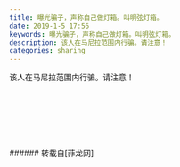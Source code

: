 ```yaml
---
title: 曝光骗子，声称自己做灯箱。叫明弦灯箱。
date: 2019-1-5 17:56
keywords: 曝光骗子，声称自己做灯箱。叫明弦灯箱。
description: 该人在马尼拉范围内行骗。请注意！
categories: sharing
---
```

<td class="t_f" id="postmessage_2621698">

该人在马尼拉范围内行骗。请注意！<br/>
<img alt="" border="0" class="zoom" data-cf-modified-a9b77802cb4551d28132edc6-="" file="http://www.flw.ph/data/appbyme/upload/image/201901/05/nFtYo0wHGLzd.jpg" id="aimg_E4mUW" lazyloadthumb="1" onclick="" onmouseover="" src="http://www.flw.ph/data/appbyme/upload/image/201901/05/nFtYo0wHGLzd.jpg"/><br/>
<br/>
<img alt="" border="0" class="zoom" data-cf-modified-a9b77802cb4551d28132edc6-="" file="http://www.flw.ph/data/appbyme/upload/image/201901/05/kQjCFxeHdGEY.jpg" id="aimg_FXWxU" lazyloadthumb="1" onclick="" onmouseover="" src="http://www.flw.ph/data/appbyme/upload/image/201901/05/kQjCFxeHdGEY.jpg"/><br/>
<br/>
<img alt="" border="0" class="zoom" data-cf-modified-a9b77802cb4551d28132edc6-="" file="http://www.flw.ph/data/appbyme/upload/image/201901/05/nyh9KiRjcqBe.jpg" id="aimg_P6gZw" lazyloadthumb="1" onclick="" onmouseover="" src="http://www.flw.ph/data/appbyme/upload/image/201901/05/nyh9KiRjcqBe.jpg"/><br/>
<br/>
<img alt="" border="0" class="zoom" data-cf-modified-a9b77802cb4551d28132edc6-="" file="http://www.flw.ph/data/appbyme/upload/image/201901/05/e27ctbHXohTD.jpg" id="aimg_kr9W8" lazyloadthumb="1" onclick="" onmouseover="" src="http://www.flw.ph/data/appbyme/upload/image/201901/05/e27ctbHXohTD.jpg"/><br/>
<br/>
<img alt="" border="0" class="zoom" data-cf-modified-a9b77802cb4551d28132edc6-="" file="http://www.flw.ph/data/appbyme/upload/image/201901/05/DalHCfoSxakE.jpg" id="aimg_edSE9" lazyloadthumb="1" onclick="" onmouseover="" src="http://www.flw.ph/data/appbyme/upload/image/201901/05/DalHCfoSxakE.jpg"/><br/>
<br/>
<img alt="" border="0" class="zoom" data-cf-modified-a9b77802cb4551d28132edc6-="" file="http://www.flw.ph/data/appbyme/upload/image/201901/05/FPs2qOV5r3LZ.jpg" id="aimg_ZG70G" lazyloadthumb="1" onclick="" onmouseover="" src="http://www.flw.ph/data/appbyme/upload/image/201901/05/FPs2qOV5r3LZ.jpg"/><br/>
<br/>
</td>
###### 转载自[菲龙网]